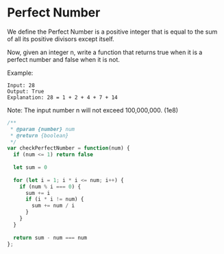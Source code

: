 # Perfect Number

We define the Perfect Number is a positive integer that is equal to the sum of all its positive divisors except itself.

Now, given an integer n, write a function that returns true when it is a perfect number and false when it is not.

Example:

    Input: 28
    Output: True
    Explanation: 28 = 1 + 2 + 4 + 7 + 14
    
Note: The input number n will not exceed 100,000,000. (1e8)

```JavaScript
/**
 * @param {number} num
 * @return {boolean}
 */
var checkPerfectNumber = function(num) {
  if (num <= 1) return false
  
  let sum = 0
  
  for (let i = 1; i * i <= num; i++) {
    if (num % i === 0) {
      sum += i
      if (i * i != num) {
        sum += num / i
      }
    }
  }
  
  return sum - num === num
};
```